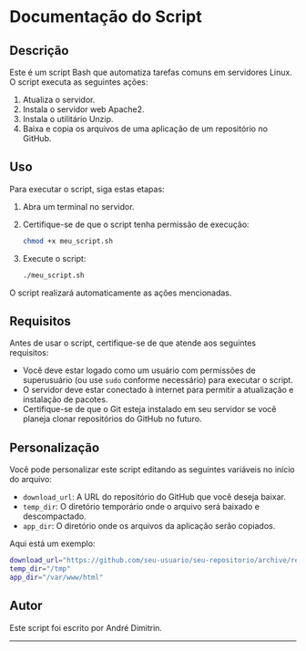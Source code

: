 # Documentação do Script

## Descrição

Este é um script Bash que automatiza tarefas comuns em servidores Linux. O script executa as seguintes ações:

1. Atualiza o servidor.
2. Instala o servidor web Apache2.
3. Instala o utilitário Unzip.
4. Baixa e copia os arquivos de uma aplicação de um repositório no GitHub.

## Uso

Para executar o script, siga estas etapas:

1. Abra um terminal no servidor.

2. Certifique-se de que o script tenha permissão de execução:

   ```bash
   chmod +x meu_script.sh
   ```

3. Execute o script:

   ```bash
   ./meu_script.sh
   ```

O script realizará automaticamente as ações mencionadas.

## Requisitos

Antes de usar o script, certifique-se de que atende aos seguintes requisitos:

- Você deve estar logado como um usuário com permissões de superusuário (ou use `sudo` conforme necessário) para executar o script.
- O servidor deve estar conectado à internet para permitir a atualização e instalação de pacotes.
- Certifique-se de que o Git esteja instalado em seu servidor se você planeja clonar repositórios do GitHub no futuro.

## Personalização

Você pode personalizar este script editando as seguintes variáveis no início do arquivo:

- `download_url`: A URL do repositório do GitHub que você deseja baixar.
- `temp_dir`: O diretório temporário onde o arquivo será baixado e descompactado.
- `app_dir`: O diretório onde os arquivos da aplicação serão copiados.

Aqui está um exemplo:

```bash
download_url="https://github.com/seu-usuario/seu-repositorio/archive/refs/heads/main.zip"
temp_dir="/tmp"
app_dir="/var/www/html"
```

## Autor

Este script foi escrito por André Dimitrin.

---
